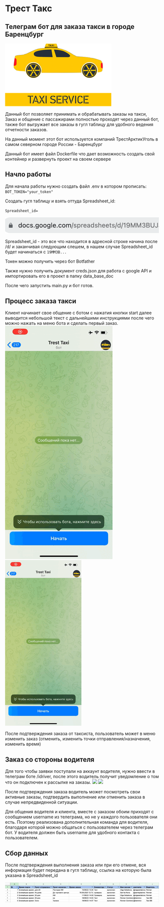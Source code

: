# Трест Такс

## Телеграм бот для заказа такси в городе Баренцбург


![img.png](img_for_readme/img.png)


Данный бот позволяет принимать и обрабатывать заказы на такси,
Заказ и общение с пассажирами полностью проходят через данный бот, также бот выгружает все заказы в гугл таблицу 
для удобного ведения отчетности заказов.

На данный момент этот бот используется компаний ТрестАрктикУголь в самом северном городе России - Баренцбург


Данный бот имеет файл Dockerfile что дает возможность создать свой контейнер и развернуть проект на своем сервере

## Начло работы

Для начала работы нужно создать файл .env в котором прописать:
`BOT_TOKEN="your_token"`

Создать гугл таблицу и взять оттуда Spreadsheet_id:

`Spreadsheet_id= `

![img_1.png](img_for_readme/img_1.png)


Spreadsheet_id - это все что находится в адресной строке начина после /d/ и заканчивая следующим слешем,
в нашем случае Spreadsheet_id будет начинаться с `19MM3B...`

Токен можно получить через бот Botfather

Также нужно получить документ creds.json для работа с google API и импортировать его в проект в папку data_base_doc

После чего запустить main.py и бот готов.


## Процесс заказа такси

Клиент начинает свое общение с ботом с нажатия кнопки start 
далее выводится небольшой текст с дальнейшими инструкциями 
после чего можно нажать на меню бота и сделать первый заказ.
![](img_for_readme/start.gif)
<img src="img_for_readme/start.gif" width="250">

После подтверждения заказа от таксиста, пользователь может в меню изменить заказ (отменить, изменить точки 
отправления/назначения, изменить время)

## Заказ со стороны водителя

Для того чтобы заявки поступали на аккаунт водителя, нужно ввести в телеграм боте /idriver, после этого водитель 
получит уведомление о том что он подключен к рассылке на заказы.
![](img_for_readme/driver_side.gif)
<img src="img_for_readme/driver_side.gif" width="250">

После подтверждения заказа водитель может посмотреть свои активные заказы, подтвердить выполнение или отменить 
заказа в случае непредвиденной ситуации.

Для общения водителя и клиента, вместе с заказом обоим приходят с сообщением username из телеграма, но не у 
каждого пользователя они есть. Поэтому реализована дополнительная команда для водителя, благодаря которой можно 
общаться с пользователем через телеграм бот. У водителя должен быть username для удобного контакта с пользователем.


## Сбор данных

После подтверждения выполнения заказа или при его отмене, вся информация будет передана в гугл таблицу, ссылка на 
которую была указана в Spreadsheet_id

![](img_for_readme/google_doc.png)
